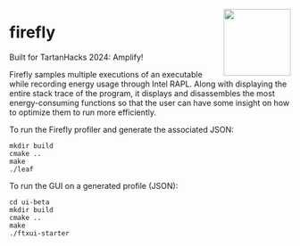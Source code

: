 <p align="center"><img style="float: right; width: 120px;" src="https://i.imgur.com/xz7unmY.png"></p>

# firefly

Built for TartanHacks 2024: Amplify! 

Firefly samples multiple executions of an executable while recording energy usage through Intel RAPL. Along with displaying the entire stack trace of the program, it displays and disassembles the most energy-consuming functions so that the user can have some insight on how to optimize them to run more efficiently.

To run the Firefly profiler and generate the associated JSON:
```
mkdir build
cmake ..
make
./leaf
```

To run the GUI on a generated profile (JSON): 
```
cd ui-beta
mkdir build
cmake ..
make
./ftxui-starter
```
